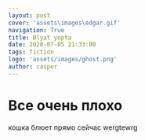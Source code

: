 ```yaml
---
layout: post
cover: 'assets\images\edgar.gif'
navigation: True
title: Blyat yopta
date: 2020-07-05 21:33:00
tags: fiction
logo: 'assets/images/ghost.png'
author: casper
---
```


# Все очень плохо

кошка блюет прямо сейчас wergtewrg